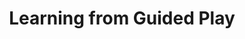 ---
title: Learning from Guided Play
order: 7
img:
publications:
  - date: 2022-12-18
    img:
    vid: /assets/videos/lfgp_vs_dac_progression_4x_720p.mp4
    title: "Learning from Guided Play: Improving Exploration for Adversarial Imitation Learning with Simple Auxiliary Tasks"
    authors: "<b>Trevor Ablett</b>, Bryan Chan, Jonathan Kelly"
    venue: "IEEE Robotics and Automation Letters (RA-L) and presented at the IEEE/RSJ International Conference on Intelligent Robots and Systems (IROS'23), Detroit, MI, USA, Oct. 1-5, 2023"
    note:
    doi: https://doi.org/10.1109/LRA.2023.3236882
    links:
        preprint: https://arxiv.org/abs/2301.00051
        video: https://youtu.be/qa4EVT_HSOg?si=MNCMEcSEuoFxtcYZ
        code: https://github.com/utiasSTARS/lfgp
        blog: https://papers.starslab.ca/lfgp/
  - date: 2021-12-13
    img: /assets/images/lfgp_vs_dac_static.png
    # vid: /assets/videos/play_expert_short_720p.mp4
    title: "Learning from Guided Play: A Scheduled Hierarchical Approach for Improving Exploration in Adversarial Imitation Learning"
    authors: "<b>Trevor Ablett</b>*, Bryan Chan*, Jonathan Kelly (*equal contribution)"
    venue: "Neurips 2021 Deep Reinforcement Learning Workshop, Sydney, Australia, 13 Dec., 2021"
    note:
    doi: https://doi.org/10.48550/arXiv.2112.08932
    links:
        preprint: https://arxiv.org/abs/2112.08932
        video: https://slideslive.com/38971121/learning-from-guided-play-a-scheduled-hierarchical-approach-for-improving-exploration-in-adversarial-imitation-learning
        poster: /assets/images/2021-neurips-lfgp-poster.pdf
---